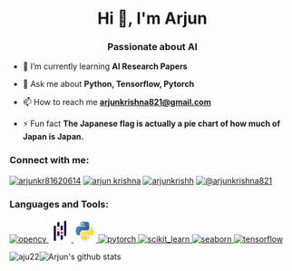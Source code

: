 <h1 align="center">Hi 👋, I'm Arjun</h1>
<h3 align="center">Passionate about AI</h3>

- 🌱 I’m currently learning **AI Research Papers**

- 💬 Ask me about **Python, Tensorflow, Pytorch**

- 📫 How to reach me **arjunkrishna821@gmail.com**

- ⚡ Fun fact **The Japanese flag is actually a pie chart of how much of Japan is Japan.**

<h3 align="left">Connect with me:</h3>
<p align="left">
<a href="https://twitter.com/arjunkr81620614" target="blank"><img align="center" src="https://raw.githubusercontent.com/rahuldkjain/github-profile-readme-generator/master/src/images/icons/Social/twitter.svg" alt="arjunkr81620614" height="30" width="40" /></a>
<a href="https://linkedin.com/in/arjun krishna" target="blank"><img align="center" src="https://raw.githubusercontent.com/rahuldkjain/github-profile-readme-generator/master/src/images/icons/Social/linked-in-alt.svg" alt="arjun krishna" height="30" width="40" /></a>
<a href="https://kaggle.com/arjunkrishh" target="blank"><img align="center" src="https://raw.githubusercontent.com/rahuldkjain/github-profile-readme-generator/master/src/images/icons/Social/kaggle.svg" alt="arjunkrishh" height="30" width="40" /></a>
<a href="https://medium.com/@arjunkrishna821" target="blank"><img align="center" src="https://raw.githubusercontent.com/rahuldkjain/github-profile-readme-generator/master/src/images/icons/Social/medium.svg" alt="@arjunkrishna821" height="30" width="40" /></a>
</p>

<h3 align="left">Languages and Tools:</h3>
<p align="left"> <a href="https://opencv.org/" target="_blank" rel="noreferrer"> <img src="https://www.vectorlogo.zone/logos/opencv/opencv-icon.svg" alt="opencv" width="40" height="40"/> </a> <a href="https://pandas.pydata.org/" target="_blank" rel="noreferrer"> <img src="https://raw.githubusercontent.com/devicons/devicon/2ae2a900d2f041da66e950e4d48052658d850630/icons/pandas/pandas-original.svg" alt="pandas" width="40" height="40"/> </a> <a href="https://www.python.org" target="_blank" rel="noreferrer"> <img src="https://raw.githubusercontent.com/devicons/devicon/master/icons/python/python-original.svg" alt="python" width="40" height="40"/> </a> <a href="https://pytorch.org/" target="_blank" rel="noreferrer"> <img src="https://www.vectorlogo.zone/logos/pytorch/pytorch-icon.svg" alt="pytorch" width="40" height="40"/> </a> <a href="https://scikit-learn.org/" target="_blank" rel="noreferrer"> <img src="https://upload.wikimedia.org/wikipedia/commons/0/05/Scikit_learn_logo_small.svg" alt="scikit_learn" width="40" height="40"/> </a> <a href="https://seaborn.pydata.org/" target="_blank" rel="noreferrer"> <img src="https://seaborn.pydata.org/_images/logo-mark-lightbg.svg" alt="seaborn" width="40" height="40"/> </a> <a href="https://www.tensorflow.org" target="_blank" rel="noreferrer"> <img src="https://www.vectorlogo.zone/logos/tensorflow/tensorflow-icon.svg" alt="tensorflow" width="40" height="40"/> </a> </p>

<p><img align="left" src="https://github-readme-stats.vercel.app/api/top-langs?username=aju22&show_icons=true&locale=en&layout=compact" alt="aju22" /></p>

![Arjun's github stats](https://github-readme-stats.vercel.app/api?username=aju22&show_icons=true&theme=outrun&count_private=true&show_icons=true)
